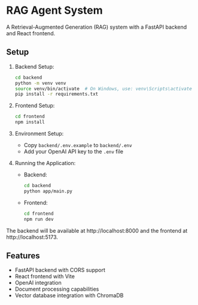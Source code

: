 # RAG Agent System

A Retrieval-Augmented Generation (RAG) system with a FastAPI backend and React frontend.

## Setup

1. Backend Setup:
   ```bash
   cd backend
   python -m venv venv
   source venv/bin/activate  # On Windows, use: venv\Scripts\activate
   pip install -r requirements.txt
   ```

2. Frontend Setup:
   ```bash
   cd frontend
   npm install
   ```

3. Environment Setup:
   - Copy `backend/.env.example` to `backend/.env`
   - Add your OpenAI API key to the `.env` file

4. Running the Application:
   - Backend: 
     ```bash
     cd backend
     python app/main.py
     ```
   - Frontend:
     ```bash
     cd frontend
     npm run dev
     ```

The backend will be available at http://localhost:8000 and the frontend at http://localhost:5173.

## Features

- FastAPI backend with CORS support
- React frontend with Vite
- OpenAI integration
- Document processing capabilities
- Vector database integration with ChromaDB 